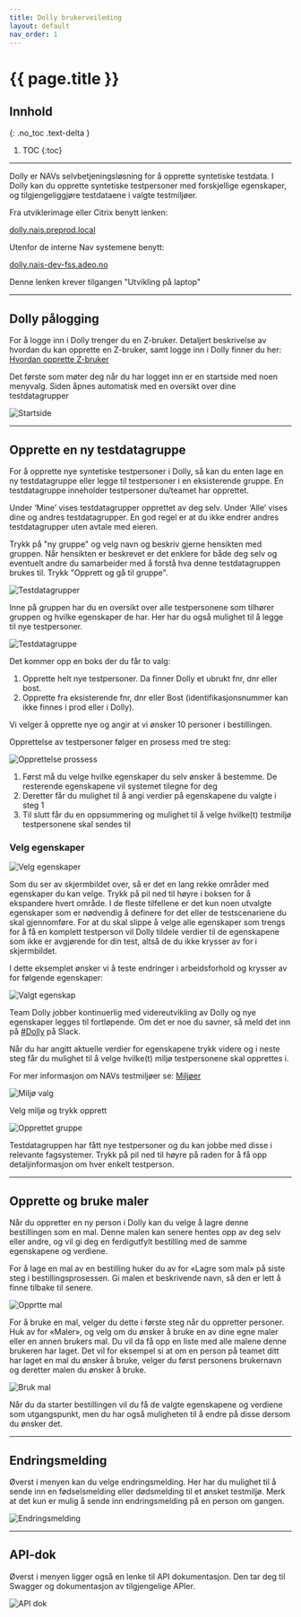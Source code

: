 ```yaml
---
title: Dolly brukerveileding
layout: default
nav_order: 1
---
```


# {{ page.title }}

## Innhold
{: .no_toc .text-delta }

1. TOC
{:toc}

---

Dolly er NAVs selvbetjeningsløsning for å opprette syntetiske testdata.  I Dolly kan du opprette syntetiske testpersoner med forskjellige egenskaper, og tilgjengeliggjøre testdataene i valgte testmiljøer.

Fra utviklerimage eller Citrix benytt lenken: 

[dolly.nais.preprod.local](https://dolly.nais.preprod.local/)

Utenfor de interne Nav systemene benytt: 

[dolly.nais-dev-fss.adeo.no](https://dolly.nais-dev-fss.adeo.no/)

Denne lenken krever tilgangen "Utvikling på laptop"

---

## Dolly pålogging 

For å logge inn i Dolly trenger du en Z-bruker. Detaljert beskrivelse av hvordan du kan opprette en Z-bruker, samt logge inn i Dolly finner du her: [Hvordan opprette Z-bruker](z_bruker/index.md)

Det første som møter deg når du har logget inn er en startside med noen menyvalg. Siden åpnes automatisk med en oversikt over dine testdatagrupper

![Startside](assets/startside.png)

---

## Opprette en ny testdatagruppe

For å opprette nye syntetiske testpersoner i Dolly, så kan du enten lage en ny testdatagruppe eller legge til testpersoner i en eksisterende gruppe. En testdatagruppe inneholder testpersoner du/teamet har opprettet.

Under ‘Mine’ vises testdatagrupper opprettet av deg selv. Under ‘Alle’ vises dine og andres testdatagrupper. En god regel er at du ikke endrer andres testdatagrupper uten avtale med eieren.

Trykk på "ny gruppe" og velg navn og beskriv gjerne hensikten med gruppen. Når hensikten er beskrevet er det enklere for både deg selv og eventuelt andre du samarbeider med å forstå hva denne testdatagruppen brukes til. Trykk "Opprett og gå til gruppe".

![Testdatagrupper](assets/testdatagrupper.png)

Inne på gruppen har du en oversikt over alle testpersonene som tilhører gruppen og hvilke egenskaper de har. Her har du også mulighet til å legge til nye testpersoner.

![Testdatagruppe](assets/ny_testdatagruppe.png)

Det kommer opp en boks der du får to valg:

1. Opprette helt nye testpersoner. Da finner Dolly et ubrukt fnr, dnr eller bost.
2. Opprette fra eksisterende fnr, dnr eller Bost (identifikasjonsnummer kan ikke finnes i prod eller i Dolly).

Vi velger å opprette nye og angir at vi ønsker 10 personer i bestillingen.

Opprettelse av testpersoner følger en prosess med tre steg: 

![Opprettelse prossess](assets/opprettelse_prossess.png)

1. Først må du velge hvilke egenskaper du selv ønsker å bestemme. De resterende egenskapene vil systemet tilegne for deg
2. Deretter får du mulighet til å angi verdier på egenskapene du valgte i steg 1
3. Til slutt får du en oppsummering og mulighet til å velge hvilke(t) testmiljø testpersonene skal sendes til

### Velg egenskaper

![Velg egenskaper](assets/velg_egenskaper.png)

Som du ser av skjermbildet over, så er det en lang rekke områder med egenskaper du kan velge. Trykk på pil ned til høyre i boksen for å ekspandere hvert område. I de fleste tilfellene er det kun noen utvalgte egenskaper som er nødvendig å definere for det eller de testscenariene du skal gjennomføre.
For at du skal slippe å velge alle egenskaper som trengs for å få en komplett testperson vil Dolly tildele verdier til de egenskapene som ikke er avgjørende for din test, altså de du ikke krysser av for i skjermbildet. 

I dette eksemplet ønsker vi å teste endringer i arbeidsforhold og krysser av for følgende egenskaper: 

![Valgt egenskap](assets/valgt_egenskap.png)

Team Dolly jobber kontinuerlig med videreutvikling av Dolly og nye egenskaper legges til fortløpende. Om det er noe du savner, så meld det inn på [#Dolly](https://nav-it.slack.com/archives/CA3P9NGA2) på Slack. 

Når du har angitt aktuelle verdier for egenskapene trykk videre og i neste steg får du mulighet til å velge hvilke(t) miljø testpersonene skal opprettes i. 

For mer informasjon om NAVs testmiljøer se: [Miljøer](https://confluence.adeo.no/pages/viewpage.action?pageId=305341700)

![Miljø valg](assets/miljoe_valg.png)

Velg miljø og trykk opprett

![Opprettet gruppe](assets/opprettet_gruppe.png)

Testdatagruppen har fått nye testpersoner og du kan jobbe med disse i relevante fagsystemer.  Trykk på pil ned til høyre på raden for å få opp detaljinformasjon om hver enkelt testperson. 

---

## Opprette og bruke maler

Når du oppretter en ny person i Dolly kan du velge å lagre denne bestillingen som en mal. Denne malen kan senere hentes opp av deg selv eller andre, og vil gi deg en ferdigutfylt bestilling med de samme egenskapene og verdiene.

For å lage en mal av en bestilling huker du av for «Lagre som mal» på siste steg i bestillingsprosessen. Gi malen et beskrivende navn, så den er lett å finne tilbake til senere.

![Opprtte mal](assets/opprette_mal.png)

For å bruke en mal, velger du dette i første steg når du oppretter personer. Huk av for «Maler», og velg om du ønsker å bruke en av dine egne maler eller en annen brukers mal. Du vil da få opp en liste med alle malene denne brukeren har laget. Det vil for eksempel si at om en person på teamet ditt har laget en mal du ønsker å bruke, velger du først personens brukernavn og deretter malen du ønsker å bruke.

![Bruk mal](assets/bruk_mal.png)

Når du da starter bestillingen vil du få de valgte egenskapene og verdiene som utgangspunkt, men du har også muligheten til å endre på disse dersom du ønsker det.

---

## Endringsmelding

Øverst i menyen kan du velge endringsmelding. Her har du mulighet til å sende inn en fødselsmelding eller dødsmelding til et ønsket testmiljø. Merk at det kun er mulig å sende inn endringsmelding på en person om gangen.

![Endringsmelding](assets/endringsmelding.png)

---

## API-dok

Øverst i menyen ligger også en lenke til API dokumentasjon. Den tar deg til Swagger og dokumentasjon av tilgjengelige APIer. 

![API dok](assets/api_dok.png)